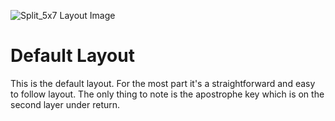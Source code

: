 ![Split_5x7 Layout Image](https://i.imgur.com/XnDWlJO.png)

# Default Layout

This is the default layout.
For the most part it's a straightforward and easy to follow layout.
The only thing to note is the apostrophe key which is on the second layer under return.